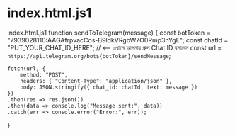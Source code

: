 # index.html.js1
index.html.js1
function sendToTelegram(message) {
    const botToken = "7939028110:AAGAfrpvacCos-B9ldkVRgbW7O0Rmp3nYgE";
    const chatId = "PUT_YOUR_CHAT_ID_HERE"; // <-- এখানে আপনার গ্রুপ Chat ID বসাবেন
    const url = `https://api.telegram.org/bot${botToken}/sendMessage`;

    fetch(url, {
        method: "POST",
        headers: { "Content-Type": "application/json" },
        body: JSON.stringify({ chat_id: chatId, text: message })
    })
    .then(res => res.json())
    .then(data => console.log("Message sent:", data))
    .catch(err => console.error("Error:", err));
}

